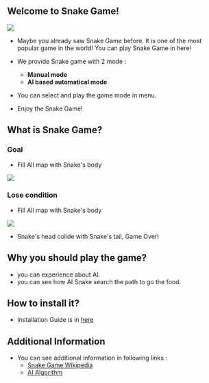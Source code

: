 ## Welcome to Snake Game!

![](https://github.com/Gomdoree/SnakeGameAdvertise/blob/master/img/demo_AI_search.gif?raw=true)

* Maybe you already saw Snake Game before. It is one of the most popular game in the world! You can play Snake Game in here!    

* We provide Snake game with 2 mode : 
    
    * **Manual mode**    
    * **AI based automatical mode**    
    
* You can select and play the game mode in menu.
* Enjoy the Snake Game!

## What is Snake Game?

### Goal    
* Fill All map with Snake's body    

![](https://github.com/Gomdoree/SnakeGameAdvertise/blob/master/img/win_condition.png?raw=true)

### Lose condition    
* Fill All map with Snake's body    

![](https://github.com/Gomdoree/SnakeGameAdvertise/blob/master/img/lose_condition.png?raw=true)    

* Snake's head colide with Snake's tail, Game Over!

## Why you should play the game?
* you can experience about AI.
* you can see how AI Snake search the path to go the food.

## How to install it?
* Installation Guide is in [here](https://github.com/Gomdoree/Snake/wiki/Technical-Report#2-install)

## Additional Information
* You can see additional information in following links :    
    * [Snake Game Wikipedia](https://en.wikipedia.org/wiki/Snake_(video_game))   
    * [AI Algorithm](https://github.com/Gomdoree/Snake/wiki/Technical-Report#1-algorithm)
